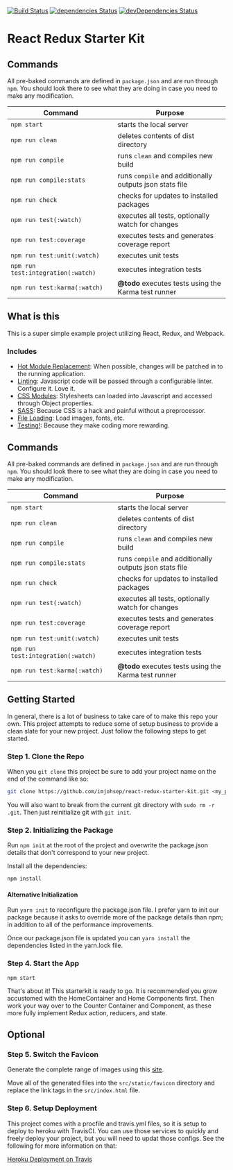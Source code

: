 [![Build Status](https://travis-ci.org/imjohsep/react-redux-starter-kit.svg?branch=master)](https://travis-ci.org/imjohsep/react-redux-starter-kit)
[![dependencies Status](https://david-dm.org/imjohsep/react-redux-starter-kit/status.svg)](https://david-dm.org/imjohsep/react-redux-starter-kit)
[![devDependencies Status](https://david-dm.org/imjohsep/react-redux-starter-kit/dev-status.svg)](https://david-dm.org/imjohsep/react-redux-starter-kit?type=dev)
# React Redux Starter Kit
## Commands

All pre-baked commands are defined in `package.json` and are run through `npm`.
You should look there to see what they are doing in case you need to make any modification.


| Command                            | Purpose                 |
|------------------------------------|-------------------------|
| `npm start`                        | starts the local server |
| `npm run clean`                    | deletes contents of dist directory |
| `npm run compile`                  | runs `clean` and compiles new build |
| `npm run compile:stats`            | runs `compile` and additionally outputs json stats file |
| `npm run check`                    | checks for updates to installed packages |
| `npm run test(:watch)`             | executes all tests, optionally watch for changes |
| `npm run test:coverage`            | executes tests and generates coverage report |
| `npm run test:unit(:watch)`        | executes unit tests |
| `npm run test:integration(:watch)` | executes integration tests |
| `npm run test:karma(:watch)`       | __@todo__ executes tests using the Karma test runner
## What is this

This is a super simple example project utilizing React, Redux, and Webpack.

### Includes

* [Hot Module Replacement](https://webpack.github.io/docs/hot-module-replacement.html): When possible, changes will be patched in to the running application.
* [Linting](http://eslint.org/): Javascript code will be passed through a configurable linter. Configure it. Love it.
* [CSS Modules](https://github.com/css-modules/css-modules): Stylesheets can loaded into Javascript and accessed through Object properties.
* [SASS](https://github.com/jtangelder/sass-loader): Because CSS is a hack and painful without a preprocessor.
* [File Loading](https://github.com/webpack/file-loader): Load images, fonts, etc.
* [Testing!](https://mochajs.org/): Because they make coding more rewarding.

## Commands

All pre-baked commands are defined in `package.json` and are run through `npm`.
You should look there to see what they are doing in case you need to make any modification.

| Command                            | Purpose                 |
|------------------------------------|-------------------------|
| `npm start`                        | starts the local server |
| `npm run clean`                    | deletes contents of dist directory |
| `npm run compile`                  | runs `clean` and compiles new build |
| `npm run compile:stats`            | runs `compile` and additionally outputs json stats file |
| `npm run check`                    | checks for updates to installed packages |
| `npm run test(:watch)`             | executes all tests, optionally watch for changes |
| `npm run test:coverage`            | executes tests and generates coverage report |
| `npm run test:unit(:watch)`        | executes unit tests |
| `npm run test:integration(:watch)` | executes integration tests |
| `npm run test:karma(:watch)`       | __@todo__ executes tests using the Karma test runner

## Getting Started

In general, there is a lot of business to take care of to make this repo your own.
This project attempts to reduce some of setup business to provide a clean slate for
your new project. Just follow the following steps to get started.

### Step 1. Clone the Repo

When you `git clone` this project be sure to add your project name on
the end of the command like so:

```sh
git clone https://github.com/imjohsep/react-redux-starter-kit.git <my_project_name>
```

You will also want to break from the current git directory with `sudo rm -r .git`.
Then just reinitialize git with `git init`.

### Step 2. Initializing the Package

Run `npm init` at the root of the project and overwrite the package.json
details that don't correspond to your new project.

Install all the dependencies:

```sh
npm install
```

#### Alternative Initialization

Run `yarn init` to reconfigure the package.json file. I prefer yarn to init
our package because it asks to override more of the package details than npm; in
addition to all of the performance improvements.

Once our package.json file is updated you can `yarn install` the dependencies listed
in the yarn.lock file.

### Step 4. Start the App

`npm start`

That's about it! This starterkit is ready to go. It is recommended you
grow accustomed with the HomeContainer and Home Components first. Then
work your way over to the Counter Container and Component, as these
more fully implement Redux action, reducers, and state.

## Optional

### Step 5. Switch the Favicon

Generate the complete range of images using this [site](http://www.favicomatic.com/).

Move all of the generated files into the `src/static/favicon` directory and replace
the link tags in the `src/index.html` file.

### Step 6. Setup Deployment

This project comes with a procfile and travis.yml files, so it is setup to deploy
to heroku with TravisCI. You can use those services to quickly and freely deploy
your project, but you will need to updat those configs. See the following for more information on that:

[Heroku Deployment on Travis](https://docs.travis-ci.com/user/deployment/heroku)